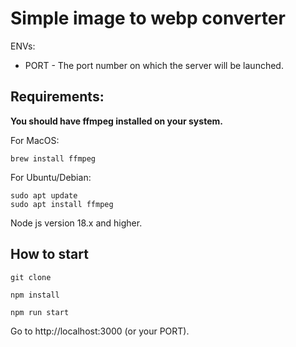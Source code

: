 # Simple image to webp converter

ENVs:
 - PORT - The port number on which the server will be launched.

## Requirements:
**You should have ffmpeg installed on your system.**

For MacOS:

```
brew install ffmpeg
```

For Ubuntu/Debian:

```
sudo apt update
sudo apt install ffmpeg
```

Node js version 18.x and higher.

## How to start

```
git clone

npm install

npm run start
```

Go to http://localhost:3000 (or your PORT).

